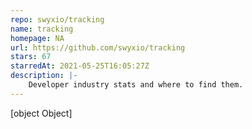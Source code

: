 ```yaml
---
repo: swyxio/tracking
name: tracking
homepage: NA
url: https://github.com/swyxio/tracking
stars: 67
starredAt: 2021-05-25T16:05:27Z
description: |-
    Developer industry stats and where to find them.
---
```


[object Object]
